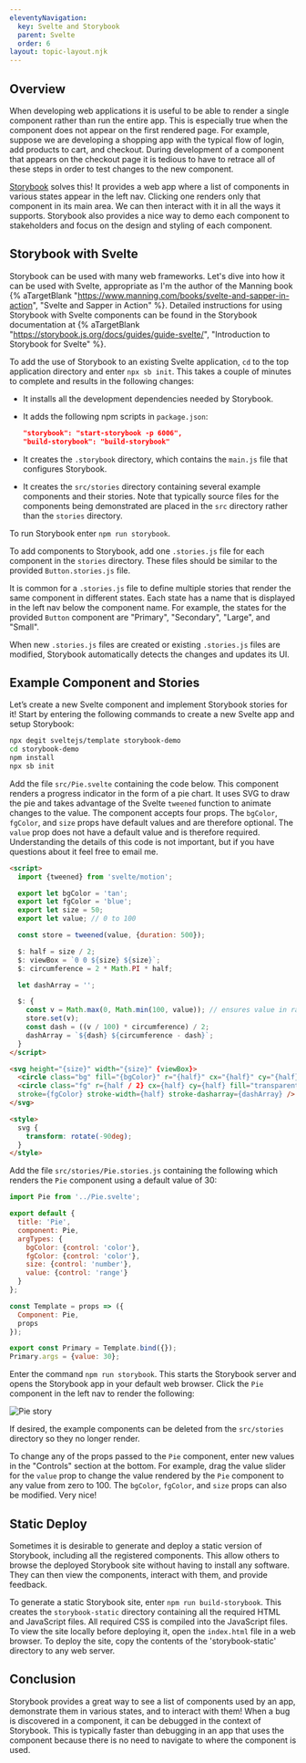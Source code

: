 ```yaml
---
eleventyNavigation:
  key: Svelte and Storybook
  parent: Svelte
  order: 6
layout: topic-layout.njk
---
```


## Overview

When developing web applications it is useful to be able to
render a single component rather than run the entire app.
This is especially true when the component
does not appear on the first rendered page.
For example, suppose we are developing a shopping app with
the typical flow of login, add products to cart, and checkout.
During development of a component that appears on the checkout page
it is tedious to have to retrace all of these steps
in order to test changes to the new component.

[Storybook](https://storybook.js.org) solves this! It provides a web app
where a list of components in various states appear in the left nav.
Clicking one renders only that component in its main area.
We can then interact with it in all the ways it supports.
Storybook also provides a nice way to demo each component to stakeholders
and focus on the design and styling of each component.

## Storybook with Svelte

Storybook can be used with many web frameworks.
Let's dive into how it can be used with Svelte,
appropriate as I'm the author of the Manning book
{% aTargetBlank "https://www.manning.com/books/svelte-and-sapper-in-action",
"Svelte and Sapper in Action" %}.
Detailed instructions for using Storybook with Svelte components
can be found in the Storybook documentation at
{% aTargetBlank "https://storybook.js.org/docs/guides/guide-svelte/",
"Introduction to Storybook for Svelte" %}.

To add the use of Storybook to an existing Svelte application,
`cd` to the top application directory and enter `npx sb init`.
This takes a couple of minutes to complete
and results in the following changes:

- It installs all the development dependencies needed by Storybook.
- It adds the following npm scripts in `package.json`:

  ```json
  "storybook": "start-storybook -p 6006",
  "build-storybook": "build-storybook"
  ```

- It creates the `.storybook` directory, which
  contains the `main.js` file that configures Storybook.

- It creates the `src/stories` directory
  containing several example components and their stories.
  Note that typically source files for the components being demonstrated
  are placed in the `src` directory rather than the `stories` directory.

To run Storybook enter `npm run storybook`.

To add components to Storybook,
add one `.stories.js` file for each component
in the `stories` directory.
These files should be similar to the
provided `Button.stories.js` file.

It is common for a `.stories.js` file to define multiple
stories that render the same component in different states.
Each state has a name that is displayed in the left nav
below the component name.
For example, the states for the provided `Button` component
are "Primary", "Secondary", "Large", and "Small".

When new `.stories.js` files are created or
existing `.stories.js` files are modified,
Storybook automatically detects the changes and updates its UI.

## Example Component and Stories

Let’s create a new Svelte component and implement Storybook stories for it!
Start by entering the following commands to
create a new Svelte app and setup Storybook:

```bash
npx degit sveltejs/template storybook-demo
cd storybook-demo
npm install
npx sb init
```

Add the file `src/Pie.svelte` containing the code below.
This component renders a progress indicator in the form of a pie chart.
It uses SVG to draw the pie and takes advantage of the
Svelte `tweened` function to animate changes to the value.
The component accepts four props.
The `bgColor`, `fgColor`, and `size` props
have default values and are therefore optional.
The `value` prop does not have a default value and is therefore required.
Understanding the details of this code is not important,
but if you have questions about it feel free to email me.

```html
<script>
  import {tweened} from 'svelte/motion';

  export let bgColor = 'tan';
  export let fgColor = 'blue';
  export let size = 50;
  export let value; // 0 to 100

  const store = tweened(value, {duration: 500});

  $: half = size / 2;
  $: viewBox = `0 0 ${size} ${size}`;
  $: circumference = 2 * Math.PI * half;

  let dashArray = '';

  $: {
    const v = Math.max(0, Math.min(100, value)); // ensures value in range
    store.set(v);
    const dash = ((v / 100) * circumference) / 2;
    dashArray = `${dash} ${circumference - dash}`;
  }
</script>

<svg height="{size}" width="{size}" {viewBox}>
  <circle class="bg" fill="{bgColor}" r="{half}" cx="{half}" cy="{half}" />
  <circle class="fg" r={half / 2} cx={half} cy={half} fill="transparent"
  stroke={fgColor} stroke-width={half} stroke-dasharray={dashArray} />
</svg>

<style>
  svg {
    transform: rotate(-90deg);
  }
</style>
```

Add the file `src/stories/Pie.stories.js` containing the following
which renders the `Pie` component using a default value of 30:

```js
import Pie from '../Pie.svelte';

export default {
  title: 'Pie',
  component: Pie,
  argTypes: {
    bgColor: {control: 'color'},
    fgColor: {control: 'color'},
    size: {control: 'number'},
    value: {control: 'range'}
  }
};

const Template = props => ({
  Component: Pie,
  props
});

export const Primary = Template.bind({});
Primary.args = {value: 30};
```

Enter the command `npm run storybook`.
This starts the Storybook server and
opens the Storybook app in your default web browser.
Click the `Pie` component in the left nav to render the following:

<img alt="Pie story"
  src="/blog/assets/svelte-storybook.png?v={{pkg.version}}">

If desired, the example components can be deleted
from the `src/stories` directory so they no longer render.

To change any of the props passed to the `Pie` component,
enter new values in the "Controls" section at the bottom.
For example, drag the value slider for the `value` prop to change the
value rendered by the `Pie` component to any value from zero to 100.
The `bgColor`, `fgColor`, and `size` props can also be modified.
Very nice!

## Static Deploy

Sometimes it is desirable to generate and deploy a static version
of Storybook, including all the registered components.
This allow others to browse the deployed Storybook site
without having to install any software.
They can then view the components, interact with them, and provide feedback.

To generate a static Storybook site, enter `npm run build-storybook`.
This creates the `storybook-static` directory
containing all the required HTML and JavaScript files.
All required CSS is compiled into the JavaScript files.
To view the site locally before deploying it,
open the `index.html` file in a web browser.
To deploy the site, copy the contents of the 'storybook-static' directory
to any web server.

## Conclusion

Storybook provides a great way to
see a list of components used by an app,
demonstrate them in various states,
and to interact with them!
When a bug is discovered in a component,
it can be debugged in the context of Storybook.
This is typically faster than debugging in an app that uses the component
because there is no need to navigate to where the component is used.
